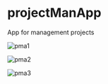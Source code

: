 # projectManApp
App for management projects

![pma1](https://user-images.githubusercontent.com/42876203/116783063-ca90b280-aa9d-11eb-9b40-3c4b333306dd.png)

![pma2](https://user-images.githubusercontent.com/42876203/116783071-cf556680-aa9d-11eb-8c77-14e7e13b6de1.png)

![pma3](https://user-images.githubusercontent.com/42876203/116783078-d2505700-aa9d-11eb-9c69-3e10c6323d9b.png)

